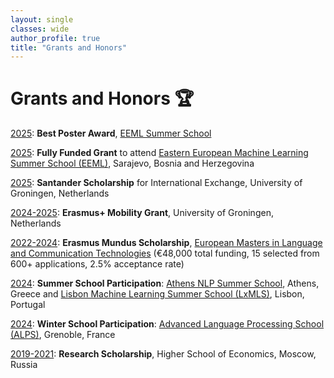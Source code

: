 ```yaml
---
layout: single
classes: wide
author_profile: true
title: "Grants and Honors"
---
```


# Grants and Honors 🏆

<u>2025</u>: **Best Poster Award**, [EEML Summer School](https://www.eeml.eu/home)

<u>2025</u>: **Fully Funded Grant** to attend [Eastern European Machine Learning Summer School (EEML)](https://www.eeml.eu/home), Sarajevo, Bosnia and Herzegovina

<u>2025</u>: **Santander Scholarship** for International Exchange, University of Groningen, Netherlands

<u>2024-2025</u>: **Erasmus+ Mobility Grant**, University of Groningen, Netherlands

<u>2022-2024</u>: **Erasmus Mundus Scholarship**, [European Masters in Language and Communication Technologies](https://lct-master.org/) (€48,000 total funding, 15 selected from 600+ applications, 2.5% acceptance rate)

<u>2024</u>: **Summer School Participation**: [Athens NLP Summer School](https://athnlp.github.io/), Athens, Greece and [Lisbon Machine Learning Summer School (LxMLS)](http://lxmls.it.pt/2024/), Lisbon, Portugal

<u>2024</u>: **Winter School Participation**: [Advanced Language Processing School (ALPS)](http://alps-2024.imag.fr/index.html), Grenoble, France

<u>2019-2021</u>: **Research Scholarship**, Higher School of Economics, Moscow, Russia
